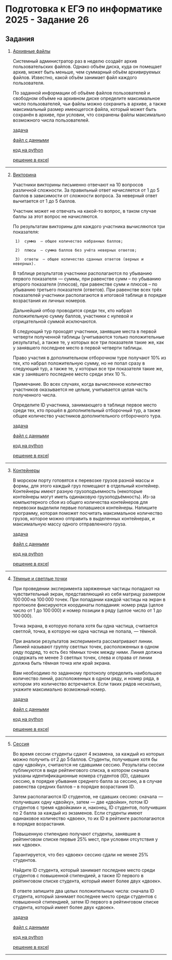 # Подготовка к ЕГЭ по информатике 2025 - Задание 26

## Задания

1. [Архивные файлы](./tasks/admin_and_disk/)

    Системный администратор раз в неделю создаёт архив пользовательских файлов. Однако объём диска, куда он помещает архив, может быть меньше, чем суммарный объём архивируемых файлов. Известно, какой объём занимает файл каждого пользователя.

    По заданной информации об объёме файлов пользователей и свободном объёме на архивном диске определите максимальное число пользователей, чьи файлы можно сохранить в архиве, а также максимальный размер имеющегося файла, который может быть сохранён в архиве, при условии, что сохранены файлы максимально возможного числа пользователей.

    [задача](https://inf-ege.sdamgia.ru/problem?id=27880)

    [файл с данными](./tasks/admin_and_disk/27880.txt)

    [код на python](./tasks/admin_and_disk/main.py)

    [решение в excel](./tasks/admin_and_disk/27880.xlsx)
    
___

2. [Викторина](./tasks/viktorina/)

    Участники викторины письменно отвечают на 10 вопросов различной сложности. За правильный ответ начисляется от 1 до 5 баллов в зависимости от сложности вопроса. За неверный ответ вычитается от 1 до 5 баллов.

    Участник может не отвечать на какой-то вопрос, в таком случае баллы за этот вопрос не начисляются.

    По результатам викторины для каждого участника вычисляются три показателя:

        1)  сумма  — общее количество набранных баллов;

        2)  плюсы  — сумма баллов без учёта неверных ответов;

        3)  ответы  — общее количество сданных ответов (верных и неверных).

    В таблице результатов участники располагаются по убыванию первого показателя  — суммы, при равенстве сумм – по убыванию второго показателя (плюсов), при равенстве сумм и плюсов – по убыванию третьего показателя (ответов). При равенстве всех трёх показателей участники располагаются в итоговой таблице в порядке возрастания их личных номеров.

    Дальнейший отбор проводится среди тех, кто набрал положительную сумму баллов, участники с нулевой и отрицательной суммой исключаются.

    В следующий тур проходят участники, занявшие места в первой четверти полученной таблицы (учитываются только положительные результаты), а также те, у которых все три показателя такие же, как у занявшего последнее место в первой четверти таблицы.

    Право участия в дополнительном отборочном туре получают 10% из тех, кто набрал положительную сумму, но не попал сразу в следующий тур, а также те, у которых все три показателя такие же, как у занявшего последнее место среди этих 10 %.

    Примечание. Во всех случаях, когда вычисленное количество участников оказывается не целым, учитывается целая часть полученного числа.

    Определите ID участника, занимающего в таблице первое место среди тех, кто прошёл в дополнительный отборочный тур, а также общее количество участников дополнительного отборочного тура. 

    [задача](https://inf-ege.sdamgia.ru/problem?id=73881)

    [файл с данными](./tasks/viktorina/26.txt)

    [код на python](./tasks/viktorina/main.py)

    [решение в excel](./tasks/viktorina/26.xlsx)
    
___

3. [Контейнеры](./tasks/containers/)

    В морском порту готовятся к перевозке грузов разной массы и формы, для этого каждый груз помещают в отдельный контейнер. Контейнеры имеют разную грузоподъемность (некоторые контейнеры могут иметь одинаковую грузоподъёмность). Из-⁠за компьютерного сбоя из общего количества контейнеров для перевозки выделили первые попавшиеся контейнеры. Напишите программу, которая поможет посчитать максимальное количество грузов, которое можно отправить в выделенных контейнерах, и максимальную массу одного отправленного груза.

    [задача](https://inf-ege.sdamgia.ru/problem?id=59853)

    [файл с данными](./tasks/containers/26_59853.txt)

    [код на python](./tasks/containers/main.py)

    [решение в excel](./tasks/containers/26.xlsx)
    
___

4. [Тёмные и светлые точки](./tasks/black_and_light/)

    При проведении эксперимента заряженные частицы попадают на чувствительный экран, представляющий из себя матрицу размером 100 000 на 100 000 точек. При попадании каждой частицы на экран в протоколе фиксируются координаты попадания: номер ряда (целое число от 1 до 100 000) и номер позиции в ряду (целое число от 1 до 100 000).

    Точка экрана, в которую попала хотя бы одна частица, считается светлой, точка, в которую ни одна частица не попала,  — тёмной.

    При анализе результатов эксперимента рассматривают линии. Линией называют группу светлых точек, расположенных в одном ряду подряд, то есть без тёмных точек между ними. Линия должна содержать не менее 3 светлых точек, слева и справа от линии должна быть тёмная точка или край экрана.

    Вам необходимо по заданному протоколу определить наибольшее количество линий, расположенных в одном ряду, и номер ряда, в котором это количество встречается. Если таких рядов несколько, укажите максимально возможный номер.

    [задача](https://inf-ege.sdamgia.ru/problem?id=56526)

    [файл с данными](./tasks/black_and_light/26.txt)

    [код на python](./tasks/black_and_light/main.py)

    [решение в excel](./tasks/black_and_light/26.xlsx)
    
___

5. [Сессия](./tasks/sessia/)

    Во время сессии студенты сдают 4 экзамена, за каждый из которых можно получить от 2 до 5 баллов. Студенты, получившие хотя бы одну «двойку», считаются не сдавшими сессию. Результаты сессии публикуются в виде рейтингового списка, в котором сначала указаны идентификационные номера студентов (ID), сдавших сессию, в порядке убывания среднего балла за сессию, а в случае равенства средних баллов – в порядке возрастания ID.

    Затем располагаются ID студентов, не сдавших сессию: сначала  — получивших одну «двойку», затем  — две «двойки», потом ID студентов с тремя «двойками» и, наконец, ID студентов, получивших по 2 балла за каждый из экзаменов. Если студенты имеют одинаковое количество «двоек», то их ID в рейтинге располагаются в порядке возрастания.

    Повышенную стипендию получают студенты, занявшие в рейтинговом списке первые 25% мест, при условии отсутствия у них «двоек».

    Гарантируется, что без «двоек» сессию сдали не менее 25% студентов.

    Найдите ID студента, который занимает последнее место среди студентов с повышенной стипендией, а также ID первого в рейтинговом списке студента, который имеет более двух «двоек».

    В ответе запишите два целых положительных числа: сначала ID студента, который занимает последнее место среди студентов с повышенной стипендией, затем ID первого в рейтинговом списке студента, который имеет более двух «двоек».

    [задача](https://inf-ege.sdamgia.ru/problem?id=70553)

    [файл с данными](./tasks/sessia/demo_2025_26.txt)

    [код на python](./tasks/sessia/main.py)

    [решение в excel](./tasks/sessia/26.xlsx)
    
___
